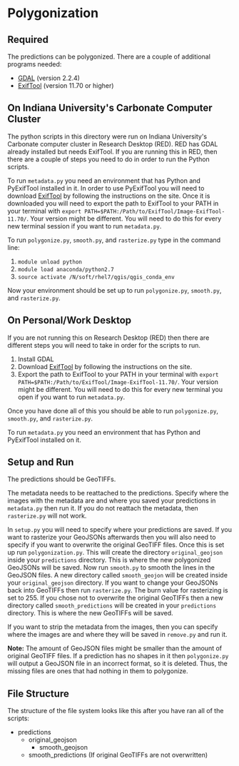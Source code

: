 # Polygonization #
## Required ##
The predictions can be polygonized. There are a couple of additional programs needed:
* [GDAL](https://gdal.org/) (version 2.2.4)
* [ExifTool](https://sno.phy.queensu.ca/~phil/exiftool/) (version 11.70 or higher)

## On Indiana University's Carbonate Computer Cluster ##
The python scripts in this directory were run on Indiana University's Carbonate computer cluster in Research Desktop (RED). RED has GDAL already installed but needs ExifTool. If you are running this in RED, then there are a couple of steps you need to do in order to run the Python scripts.

To run `metadata.py` you need an environment that has Python and PyExifTool installed in it. In order to use PyExifTool you will need to download [ExifTool](https://sno.phy.queensu.ca/~phil/exiftool/) by following the instructions on the site. Once it is downloaded you will need to export the path to ExifTool to your PATH in your terminal with `export PATH=$PATH:/Path/to/ExifTool/Image-ExifTool-11.70/`. Your version might be different. You will need to do this for every new terminal session if you want to run `metadata.py`.

To run `polygonize.py`, `smooth.py`, and `rasterize.py` type in the command line:
1. `module unload python`
2. `module load anaconda/python2.7`
3. `source activate /N/soft/rhel7/qgis/qgis_conda_env`

Now your environment should be set up to run `polygonize.py`, `smooth.py`, and `rasterize.py`.

## On Personal/Work Desktop ##
If you are not running this on Research Desktop (RED) then there are different steps you will need to take in order for the scripts to run. 

1. Install GDAL
2. Download [ExifTool](https://sno.phy.queensu.ca/~phil/exiftool/) by following the instructions on the site.
3. Export the path to ExifTool to your PATH in your terminal with `export PATH=$PATH:/Path/to/ExifTool/Image-ExifTool-11.70/`. Your version might be different. You will need to do this for every new terminal you open if you want to run `metadata.py`.

Once you have done all of this you should be able to run `polygonize.py`, `smooth.py`, and `rasterize.py`.

To run `metadata.py` you need an environment that has Python and PyExifTool installed on it.

## Setup and Run ##
The predictions should be GeoTIFFs.

The metadata needs to be reattached to the predictions. Specify where the images with the metadata are and where you saved your predictions in `metadata.py` then run it. If you do not reattach the metadata, then `rasterize.py` will not work.

In `setup.py` you will need to specify where your predictions are saved. If you want to rasterize your GeoJSONs afterwards then you will also need to specify if you want to overwrite the original GeoTIFF files. Once this is set up run `polygonization.py`. This will create the directory `original_geojson` inside your `predictions` directory. This is where the new polygonized GeoJSONs will be saved. Now run `smooth.py` to smooth the lines in the GeoJSON files. A new directory called `smooth_geojon` will be created inside your `original_geojson` directory. If you want to change your GeoJSONs back into GeoTIFFs then run `rasterize.py`. The burn value for rasterizing is set to 255. If you chose not to overwrite the original GeoTIFFs then a new directory called `smooth_predictions` will be created in your `predictions` directory. This is where the new GeoTIFFs will be saved.

If you want to strip the metadata from the images, then you can specify where the images are and where they will be saved in `remove.py` and run it.

**Note:** The amount of GeoJSON files might be smaller than the amount of original GeoTIFF files. If a prediction has no shapes in it then `polygonize.py` will output a GeoJSON file in an incorrect format, so it is deleted. Thus, the missing files are ones that had nothing in them to polygonize.

## File Structure ##
The structure of the file system looks like this after you have ran all of the scripts:
* predictions
    * original_geojson
        * smooth_geojson
    * smooth_predictions (If original GeoTIFFs are not overwritten)

